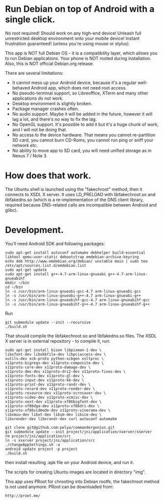 Run Debian on top of Android with a single click.
=================================================

No root required! Should work on any high-end device!
Unleash full unrestricted desktop environment onto your mobile device!
Instant frustration guaranteed! (unless you're using mouse or stylus).

This app is NOT full Debian OS - it is a compatibility layer, which allows you to run Debian applications.
Your phone is NOT rooted during installation.
Also, this is NOT official Debian.org release.

There are several limitations:

- It cannot mess up your Android device, because it's a regular well-behaved Android app, which does not need root access.
- No pseudo-terminal support, so Libreoffice, XTerm and many other applications do not work.
- Desktop environment is slightly broken.
- Package manager crashes often.
- No audio support. Maybe it will be added in the future, however it will lag a lot, and there's no way to fix the lag.
- No OpenGL support. It's possible to add it but it's a huge chunk of work, and I will not be doing that.
- No access to the device hardware. That means you cannot re-partition SD card, you cannot burn CD-Roms, you cannot run ping or sniff your network etc.
- No ability to move app to SD card, you will need unified storage as in Nexus 7 / Note 3.

How does that work.
===================

The Ubuntu shell is launched using the "fakechroot" method, then it connects to XSDL X server.
It uses LD_PRELOAD with libfakechroot.so and libfakedns.so (which is a re-implementation of the DNS client library,
required because DNS-related calls are incompatible between Android and glibc).

Development.
============

You'll need Android SDK and following packages:
```
sudo apt-get install autoconf automake debhelper build-essential libtool qemu-user-static debootstrap emdebian-archive-keyring
echo deb http://www.emdebian.org/debian/ unstable main | sudo tee /etc/apt/sources.list.d/emdebian.list
sudo apt-get update
sudo apt-get install g++-4.7-arm-linux-gnueabi g++-4.7-arm-linux-gnueabihf
mkdir ~/bin
cd ~/bin
ln -s /usr/bin/arm-linux-gnueabi-gcc-4.7 arm-linux-gnueabi-gcc
ln -s /usr/bin/arm-linux-gnueabi-g++-4.7 arm-linux-gnueabi-g++
ln -s /usr/bin/arm-linux-gnueabihf-gcc-4.7 arm-linux-gnueabihf-gcc
ln -s /usr/bin/arm-linux-gnueabihf-g++-4.7 arm-linux-gnueabihf-g++
```

Run
```
git submodule update --init --recursive
./build.sh
```
That should compile the libfakechroot.so and libfakedns.so files.
The XSDL X server is in external repository - to compile it, run:
```
sudo apt-get install bison libpixman-1-dev \
libxfont-dev libxkbfile-dev libpciaccess-dev \
xutils-dev xcb-proto python-xcbgen xsltproc \
x11proto-bigreqs-dev x11proto-composite-dev \
x11proto-core-dev x11proto-damage-dev \
x11proto-dmx-dev x11proto-dri2-dev x11proto-fixes-dev \
x11proto-fonts-dev x11proto-gl-dev \
x11proto-input-dev x11proto-kb-dev \
x11proto-print-dev x11proto-randr-dev \
x11proto-record-dev x11proto-render-dev \
x11proto-resource-dev x11proto-scrnsaver-dev \
x11proto-video-dev x11proto-xcmisc-dev \
x11proto-xext-dev x11proto-xf86bigfont-dev \
x11proto-xf86dga-dev x11proto-xf86dri-dev \
x11proto-xf86vidmode-dev x11proto-xinerama-dev \
libxmuu-dev libxt-dev libsm-dev libice-dev \
libxrender-dev libxrandr-dev curl autoconf automake

git clone git@github.com:pelya/commandergenius.git
git submodule update --init project/jni/application/xserver/xserver
rm project/jni/application/src
ln -s xserver project/jni/application/src
./changeAppSettings.sh -a
android update project -p project
./build.sh
```
then install resulting .apk file on your Android device, and run it.

The scripts for creating Ubuntu images are located in directory "img".

This app uses PRoot for chrooting into Debian rootfs,
the fakechroot method is not used anymore.
PRoot can be downloaded from:
```
http://proot.me/
```
